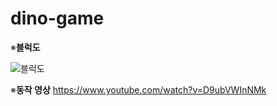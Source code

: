 # dino-game  
  
※**블럭도**  
  
  
![블럭도](https://user-images.githubusercontent.com/94602281/174704617-587fb795-62f4-4904-8dbd-5669e01d8f66.PNG)
  
※**동작 영상**
https://www.youtube.com/watch?v=D9ubVWInNMk
